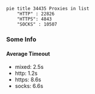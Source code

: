 
```mermaid
pie title 34435 Proxies in list
    "HTTP" : 22826
    "HTTPS": 4843
    "SOCKS" : 10507
```

### Some Info
#### Average Timeout

- mixed: 2.5s
- http: 1.2s
- https: 8.6s
- socks: 6.6s